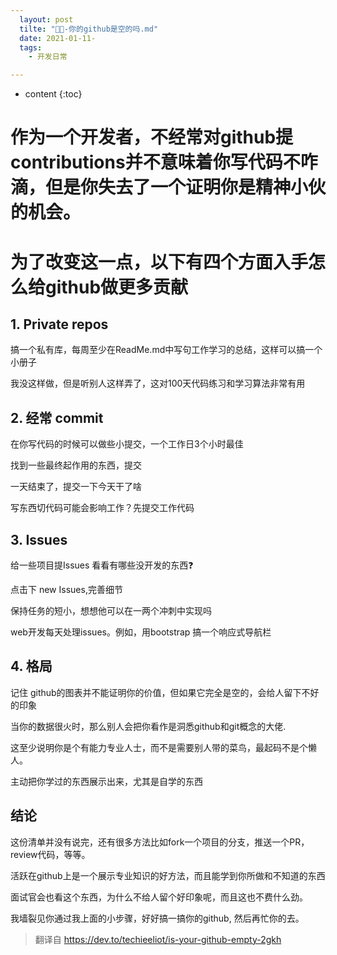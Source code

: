 ```yaml
---
  layout: post
  tilte: "🎅📣-你的github是空的吗.md"
  date: 2021-01-11-
  tags: 
    - 开发日常

---
```



* content
{:toc}


#  作为一个开发者，不经常对github提contributions并不意味着你写代码不咋滴，但是你失去了一个证明你是精神小伙的机会。
#  为了改变这一点，以下有四个方面入手怎么给github做更多贡献
## 1. Private repos
搞一个私有库，每周至少在ReadMe.md中写句工作学习的总结，这样可以搞一个小册子 

我没这样做，但是听别人这样弄了，这对100天代码练习和学习算法非常有用
## 2. 经常 commit
在你写代码的时候可以做些小提交，一个工作日3个小时最佳

找到一些最终起作用的东西，提交

一天结束了，提交一下今天干了啥

写东西切代码可能会影响工作？先提交工作代码
## 3. Issues
给一些项目提Issues
看看有哪些没开发的东西❓

点击下 new Issues,完善细节

保持任务的短小，想想他可以在一两个冲刺中实现吗

web开发每天处理issues。例如，用bootstrap 搞一个响应式导航栏
## 4. 格局
记住 github的图表并不能证明你的价值，但如果它完全是空的，会给人留下不好的印象️ 

当你的数据很火时，那么别人会把你看作是洞悉github和git概念的大佬.

这至少说明你是个有能力专业人士，而不是需要别人带的菜鸟，最起码不是个懒人。

主动把你学过的东西展示出来，尤其是自学的东西
## 结论
这份清单并没有说完，还有很多方法比如fork一个项目的分支，推送一个PR，review代码，等等。

活跃在github上是一个展示专业知识的好方法，而且能学到你所做和不知道的东西

面试官会也看这个东西，为什么不给人留个好印象呢，而且这也不费什么劲。

我墙裂见你通过我上面的小步骤，好好搞一搞你的github,  然后再忙你的去。
>翻译自 https://dev.to/techieeliot/is-your-github-empty-2gkh
